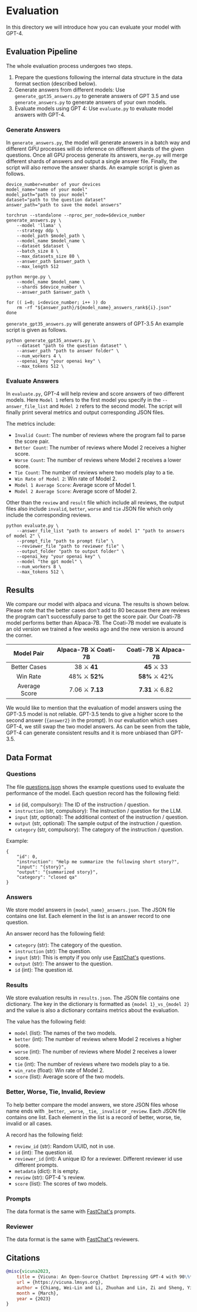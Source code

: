 # Evaluation

In this directory we will introduce how you can evaluate your model with GPT-4. 

## Evaluation Pipeline

The whole evaluation process undergoes two steps. 
1. Prepare the questions following the internal data structure in the data format section (described below).
2. Generate answers from different models: Use `generate_gpt35_answers.py` to generate answers of GPT 3.5 and use `generate_answers.py` to generate answers of your own models.
3. Evaluate models using GPT 4: Use `evaluate.py` to evaluate model answers with GPT-4.

### Generate Answers
In `generate_answers.py`, the model will generate answers in a batch way and different GPU processes will do inference on different shards of the given questions. Once all GPU process generate its answers, `merge.py` will merge different shards of answers and output a single answer file. Finally, the script will also remove the answer shards. An example script is given as follows.

```shell
device_number=number of your devices
model_name="name of your model"
model_path="path to your model"
dataset="path to the question dataset"
answer_path="path to save the model answers"

torchrun --standalone --nproc_per_node=$device_number generate_answers.py \
    --model 'llama' \
    --strategy ddp \
    --model_path $model_path \
    --model_name $model_name \
    --dataset $dataset \
    --batch_size 8 \
    --max_datasets_size 80 \
    --answer_path $answer_path \
    --max_length 512

python merge.py \
    --model_name $model_name \
    --shards $device_number \
    --answer_path $answer_path \

for (( i=0; i<device_number; i++ )) do
    rm -rf "${answer_path}/${model_name}_answers_rank${i}.json"
done

```

`generate_gpt35_answers.py` will generate answers of GPT-3.5 An example script is given as follows.

```shell
python generate_gpt35_answers.py \
    --dataset "path to the question dataset" \
    --answer_path "path to answer folder" \
    --num_workers 4 \
    --openai_key "your openai key" \
    --max_tokens 512 \

```

### Evaluate Answers

In `evaluate.py`, GPT-4 will help review and score answers of two different models. Here `Model 1` refers to the first model you specify in the `--answer_file_list` and `Model 2` refers to the second model. The script will finally print several metrics and output corresponding JSON files.

The metrics include:

- `Invalid Count`: The number of reviews where the program fail to parse the score pair.
- `Better Count`: The number of reviews where Model 2 receives a higher score.
- `Worse Count`: The number of reviews where Model 2 receives a lower score.
- `Tie Count`: The number of reviews where two models play to a tie.
- `Win Rate of Model 2`: Win rate of Model 2.
- `Model 1 Average Score`: Average score of Model 1.
- `Model 2 Average Score`: Average score of Model 2.

Other than the `review` and `result` file which include all reviews, the output files also include `invalid`, `better`, `worse` and `tie` JSON file which only include the corresponding reviews.

```shell
python evaluate.py \
    --answer_file_list "path to answers of model 1" "path to answers of model 2" \
    --prompt_file "path to prompt file" \
    --reviewer_file "path to reviewer file" \
    --output_folder "path to output folder" \
    --openai_key "your openai key" \
    --model "the gpt model" \
    --num_workers 8 \
    --max_tokens 512 \

```

## Results

We compare our model with alpaca and vicuna. The results is shown below. Please note that the better cases don't add to 80 because there are reviews the program can't successfully parse to get the score pair. Our Coati-7B model performs better than Alpaca-7B. The Coati-7B model we evaluate is an old version we trained a few weeks ago and the new version is around the corner.

|  Model Pair   | Alpaca-7B ⚔ Coati-7B | Coati-7B ⚔ Alpaca-7B |
| :-----------: | :------------------: | :------------------: |
| Better Cases  |     38 ⚔ **41**      |     **45** ⚔ 33      |
|   Win Rate    |    48% ⚔ **52%**     |    **58%** ⚔ 42%     |
| Average Score |   7.06 ⚔ **7.13**    |   **7.31** ⚔ 6.82    |

We would like to mention that the evaluation of model answers using the GPT-3.5 model is not reliable. GPT-3.5 tends to give a higher score to the second answer (`{answer2}` in the prompt). In our evaluation which uses GPT-4, we still swap the two model answers. As can be seen from the table, GPT-4 can generate consistent results and it is more unbiased than GPT-3.5.

## Data Format

### Questions
The file [questions.json](./sample/questions.json) shows the example questions used to evaluate the performance of the model. Each question record has the following field:
* `id` (id, compulsory): The ID of the instruction / question.
* `instruction` (str, compulsory): The instruction / question for the LLM.
* `input` (str, optional): The additional context of the instruction / question.
* `output` (str, optional): The sample output of the instruction / question.
* `category` (str, compulsory): The category of the instruction / question.

Example:
```
{
    "id": 0,
    "instruction": "Help me summarize the following short story?",
    "input": "{story}",
    "output": "{summarized story}",
    "category": "closed qa"
}
```

### Answers

We store model answers in `{model_name}_answers.json`. The JSON file contains one list. Each element in the list is an answer record to one question.

An answer record has the following field:

* `category` (str): The category of the question.
* `instruction` (str): The question.
* `input` (str): This is empty if you only use [FastChat's]((https://github.com/lm-sys/FastChat/blob/main/fastchat/eval/table/question.jsonl)) questions.
* `output` (str): The answer to the question.
* `id` (int): The question id.

### Results

We store evaluation results in `results.json`. The JSON file contains one dictionary. The key in the dictionary is formatted as `{model 1}_vs_{model 2}` and the value is also a dictionary contains metrics about the evaluation.

The value has the following field:

* `model` (list): The names of the two models.
* `better` (int): The number of reviews where Model 2 receives a higher score.
* `worse` (int): The number of reviews where Model 2 receives a lower score.
* `tie` (int): The number of reviews where two models play to a tie.
* `win_rate` (float): Win rate of Model 2.
* `score` (list): Average score of the two models.

### Better, Worse, Tie, Invalid, Review

To help better compare the model answers, we store JSON files whose name ends with `_better`, `_worse`, `_tie`, `_invalid` or `_review`. Each JSON file contains one list. Each element in the list is a record of better, worse, tie, invalid or all cases.

A record has the following field:

* `review_id` (str): Random UUID, not in use.
* `id` (int): The question id.
* `reviewer_id` (int): A unique ID for a reviewer. Different reviewer id use different prompts.
* `metadata` (dict): It is empty.
* `review` (str): GPT-4 's review.
* `score` (list): The scores of two models.

### Prompts

The data format is the same with [FastChat's](https://github.com/lm-sys/FastChat/blob/main/fastchat/eval/table/prompt.jsonl) prompts.

### Reviewer

The data format is the same with [FastChat's](https://github.com/lm-sys/FastChat/blob/main/fastchat/eval/table/reviewer.jsonl) reviewers.

## Citations

```bibtex
@misc{vicuna2023,
    title = {Vicuna: An Open-Source Chatbot Impressing GPT-4 with 90\%* ChatGPT Quality},
    url = {https://vicuna.lmsys.org},
    author = {Chiang, Wei-Lin and Li, Zhuohan and Lin, Zi and Sheng, Ying and Wu, Zhanghao and Zhang, Hao and Zheng, Lianmin and Zhuang, Siyuan and Zhuang, Yonghao and Gonzalez, Joseph E. and Stoica, Ion and Xing, Eric P.},
    month = {March},
    year = {2023}
}
```
